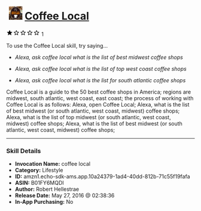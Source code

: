 # &nbsp;<img src="skill_icon" alt="Coffee Local icon" width="36"> [Coffee Local](http://alexa.amazon.com/#skills/amzn1.echo-sdk-ams.app.10a24379-1ad4-40dd-812b-71c55f19fafa)
![1 stars](../../images/ic_star_black_18dp_1x.png)![1 stars](../../images/ic_star_border_black_18dp_1x.png)![1 stars](../../images/ic_star_border_black_18dp_1x.png)![1 stars](../../images/ic_star_border_black_18dp_1x.png)![1 stars](../../images/ic_star_border_black_18dp_1x.png) 1

To use the Coffee Local skill, try saying...

* *Alexa, ask coffee local what is the list of best midwest coffee shops*

* *Alexa, ask coffee local what is the list of top west coast coffee shops*

* *Alexa, ask coffee local what is the list for south atlantic coffee shops*

Coffee Local is a guide to the 50 best coffee shops in America; regions are midwest, south atlantic, west coast, east coast; the process of working with Coffee Local is as follows: Alexa, open Coffee Local; Alexa, what is the list of best midwest (or south atlantic, west coast, midwest) coffee shops; Alexa, what is the list of top midwest (or south atlantic, west coast, midwest) coffee shops; Alexa, what is the list of best midwest (or south atlantic, west coast, midwest) coffee shops;

***

### Skill Details

* **Invocation Name:** coffee local
* **Category:** Lifestyle
* **ID:** amzn1.echo-sdk-ams.app.10a24379-1ad4-40dd-812b-71c55f19fafa
* **ASIN:** B01FY6MQDI
* **Author:** Robert Hellestrae
* **Release Date:** May 27, 2016 @ 02:38:36
* **In-App Purchasing:** No
